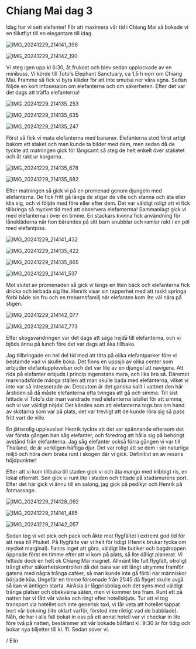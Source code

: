 # Chiang Mai dag 3

Idag har vi sett elefanter! För att maximera vår tid i Chiang Mai så bokade vi en tillutflyt till en elegantare till idag. 

![IMG_20241229_214141_398](https://github.com/user-attachments/assets/6f44dabd-951a-4691-b85b-29a7478e645d)

![IMG_20241229_214142_190](https://github.com/user-attachments/assets/d30c210e-a0fc-4967-bb92-1af3d255cb3e)

Vi steg igen upp kl 6:30, åt frukost och blev sedan upplockade av en minibuss. Vi körde till Toto's Elephant Sanctuary, ca 1,5 h norr om Chiang Mai. Framme så fick vi byta kläder för att inte smutsa ner våra egna. Sedan följde en kort infosession om elefanterna och om säkerheten. Efter det var det dags att träffa elefanterna! 

![IMG_20241229_214135_253](https://github.com/user-attachments/assets/64de6ad0-d01b-475d-b115-67702f7fcb50)


![IMG_20241229_214135_635](https://github.com/user-attachments/assets/0d264e39-b706-4aa1-9078-a12bd87ba464)


![IMG_20241229_214135_247](https://github.com/user-attachments/assets/eabc63c5-1a40-4567-aeb4-6e8b7da5226e)


Först så fick vi mata elefanterna med bananer. 
Elefanterna stod först artigt bakom ett staket och man kunde ta bilder med dem, men sedan då de tyckte att matningen gick för långsamt så steg de helt enkelt över staketet och åt rakt ur korgarna. 

![IMG_20241229_214135_678](https://github.com/user-attachments/assets/7c06eca1-106a-4b72-94b7-c8d8ba5f1f32)


![IMG_20241229_214135_682](https://github.com/user-attachments/assets/c91f21b3-6d06-4422-9513-a92a08606691)



Efter matningen så gick vi på en promenad genom djungeln med elefanterna. De fick fritt gå längs de stigar de ville och stanna och äta eller klia sig, och vi följde med före eller efter dem. Det var väldigt roligt att vi fick tillbringa så mycket tid med att observera elefanterma! Sammanlagt gick vi med elefanterna i över en timme.
En stackars kvinna fick användning för lånekläderna när hon bärandes på sitt barn snubblar och ramlar rakt i en pöl med elefantpiss.


![IMG_20241229_214141_432](https://github.com/user-attachments/assets/e7b85951-982e-49cb-ab5d-802772d93b77)


![IMG_20241229_214135_422](https://github.com/user-attachments/assets/644e3816-b743-484e-bd6b-180ea941681b)


![IMG_20241229_214135_865](https://github.com/user-attachments/assets/1213275a-8e71-4c2a-b5c0-e001f08cc1e4)


![IMG_20241229_214141_537](https://github.com/user-attachments/assets/5d3a60e7-9ffb-4492-af9b-16994671f777)


Mot slutet av promenaden så gick vi längs en liten bäck och elefanterna fick dricka och lerbada sig lite. Henrik visar sin tapperhet med att raskt springa förbi både sin fru och en trebarnsfamilj när elefanten kom lite väl nära på stigen.


![IMG_20241229_214142_077](https://github.com/user-attachments/assets/17617890-5460-44aa-9b59-03ec84cb1761)

![IMG_20241229_214147_773](https://github.com/user-attachments/assets/ba560abf-9521-4f82-87ba-1223e10853d2)

Efter skogsvandringen var det dags att säga hejdå till elefanterna, och vi bjöds ännu på lunch före det var dags att åka tillbaka.

Jag tillbringade en hel del tid med att titta på olika elefantparker före vi bestämde vad vi skulle boka. Det finns en uppsjö av olika center som erbjuder elefantupplevelser och det var lite av en djungel att navigera. Att rida på elefanter erbjuds i princip ingenstans mera, och lika bra så. Däremot marknadsförde många ställen att man skulle bada med elefanterna, vilket vi inte var så intresserade av. Dessutom är det ganska kallt i vattnet den här årstiden så då måste elefanterna ofta tvingas att gå och simma. Till sist hittade vi Toto's där man vandrade med elefanterna istället för att simma, och vi var väldigt nöjda! 
Det kändes som att elefanterna togs bra om hand av skötarna som var på plats, det var trevligt att de kunde röra sig så pass fritt vart de ville. 

En jätterolig upplevelse! Henrik tyckte att det var spännande eftersom det var första gången han såg elefanter, och föredrog att hålla sig på behörigt avstånd från elefanterna. Jag såg elefanter också förra gången vi var till Thailand, de är verkligen häftiga djur. Det var roligt att se dem i sin naturliga miljö och höra dem braka runt i skogen där vi gick. Definitivt en av resans höjdpunkter! 

Efter att vi kom tillbaka till staden gick vi och äta mango med klibbigt ris, en lokal efterrätt. Sen gick vi runt lite i staden och tittade på stadsmurens port. 
Efter det här gick vi ännu till en salong, jag gick på pedikyr och Henrik på fotmassage. 

![IMG_20241229_214128_092](https://github.com/user-attachments/assets/8200dc79-18b6-4bef-90c1-e3c008254fbb)


![IMG_20241229_214141_485](https://github.com/user-attachments/assets/453dc49d-95af-451c-9220-5db57d8ae523)


![IMG_20241229_214142_057](https://github.com/user-attachments/assets/3e970a1e-eb9a-4149-87ee-af81789c18ac)


Sedan tog vi vet pick och pack och åkte mot flygfältet i extremt god tid för att resa till Phuket. 
På flygfälte var vi helt för tidigt (Henrik brukar tycka om mycket marginal). Fanns inget att göra, väldigt lite butiker och bagdroppen öppnade först en timme efter att vi kom på plats, så lite dåligt planerat. Vi hittade dock en helt ok Chiang Mai magnet. Allmänt lite fult flygfält, otroligt trångt efter säkerhetskontrollen då det bara var ett långt utrymme framför gatena med några trånga caféer, så man kunde inte gå förbi när människor började köa. Ungefär en timme försenade från 21:45 då flyget skulle avgå så kan vi äntligen starta. AirAsia är lågprisbolag och det syns med väldigt trånga platser och obekväma säten, men vi kommer bra fram. Runt ett på natten har vi fått vår väska och ringt efter hotellskjuts. Tur att vi tog transport via hotellet och inte generisk taxi, vi får veta att hotellet tappat bort vår bokning (lite oklart varför, förstod inte riktigt vad de babblade). Nåh, de har i alla fall bokat in oss på ett annat hotell var vi checkar in lite före två på natten, bestämmer att vår bokade båtfärd kl. 9:30 är för tidig och bokar nya biljetter till kl. 11. Sedan sover vi.


/ Elin
